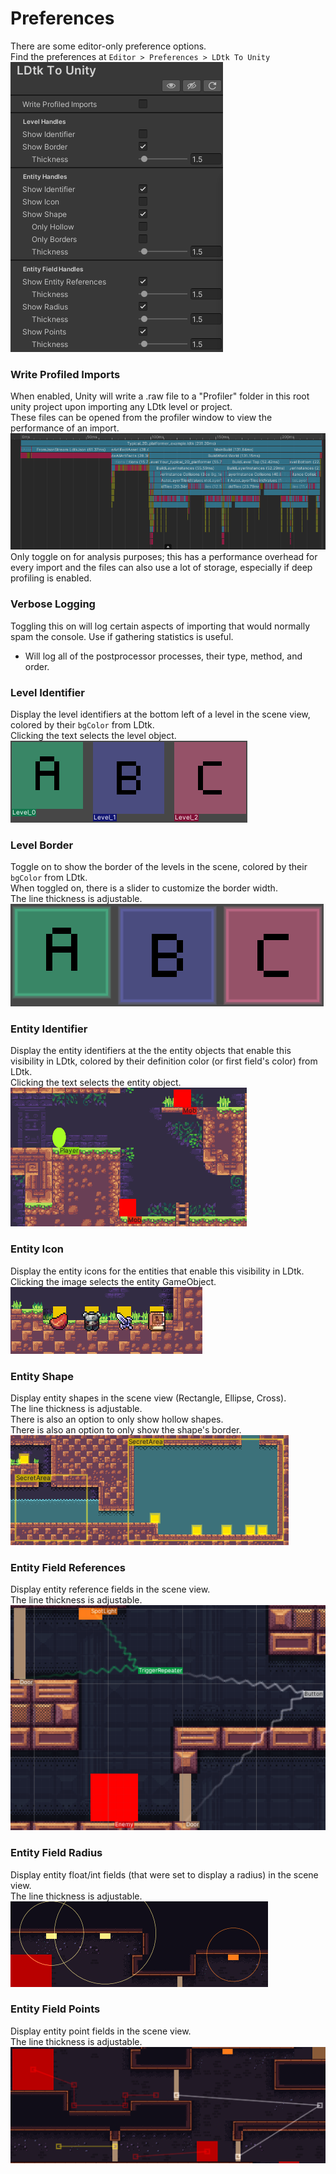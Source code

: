 # Preferences

There are some editor-only preference options.  
Find the preferences at `Editor > Preferences > LDtk To Unity`  
![Preferences](../../images/img_Unity_Preferences.png)   

### Write Profiled Imports
When enabled, Unity will write a .raw file to a "Profiler" folder in this root unity project upon importing any LDtk level or project.  
These files can be opened from the profiler window to view the performance of an import.  
![Profiler](../../images/img_Unity_Prefs_Profiler.png)  
Only toggle on for analysis purposes; this has a performance overhead for every import and the files can also use a lot of storage, especially if deep profiling is enabled.  

### Verbose Logging
Toggling this on will log certain aspects of importing that would normally spam the console. Use if gathering statistics is useful.
- Will log all of the postprocessor processes, their type, method, and order.

### Level Identifier
Display the level identifiers at the bottom left of a level in the scene view, colored by their `bgColor` from LDtk.  
Clicking the text selects the level object.  
![LevelIdentifier](../../images/img_Unity_Prefs_LevelIdentifier.png)  

### Level Border
Toggle on to show the border of the levels in the scene, colored by their `bgColor` from LDtk.  
When toggled on, there is a slider to customize the border width.  
The line thickness is adjustable.  
![LevelBorder](../../images/img_Unity_Prefs_LevelBorder.png)  

### Entity Identifier
Display the entity identifiers at the the entity objects that enable this visibility in LDtk, colored by their definition color (or first field's color) from LDtk.    
Clicking the text selects the entity object.  
![EntityIdentifier](../../images/img_Unity_Prefs_EntityIdentifier.png)   

### Entity Icon
Display the entity icons for the entities that enable this visibility in LDtk.  
Clicking the image selects the entity GameObject.  
![EntityIcon](../../images/img_Unity_Prefs_EntityIcon.png)

### Entity Shape
Display entity shapes in the scene view (Rectangle, Ellipse, Cross).  
The line thickness is adjustable.  
There is also an option to only show hollow shapes.  
There is also an option to only show the shape's border.  
![EntityShape](../../images/img_Unity_Prefs_EntityShape.png)

### Entity Field References
Display entity reference fields in the scene view.  
The line thickness is adjustable.  
![EntityRef](../../images/img_Unity_Prefs_EntityRef.png)

### Entity Field Radius
Display entity float/int fields (that were set to display a radius) in the scene view.  
The line thickness is adjustable.  
![FieldRadius](../../images/img_Unity_Prefs_FieldRadius.png)

### Entity Field Points
Display entity point fields in the scene view.  
The line thickness is adjustable.  
![FieldPoints](../../images/img_Unity_Prefs_FieldPoints.png)